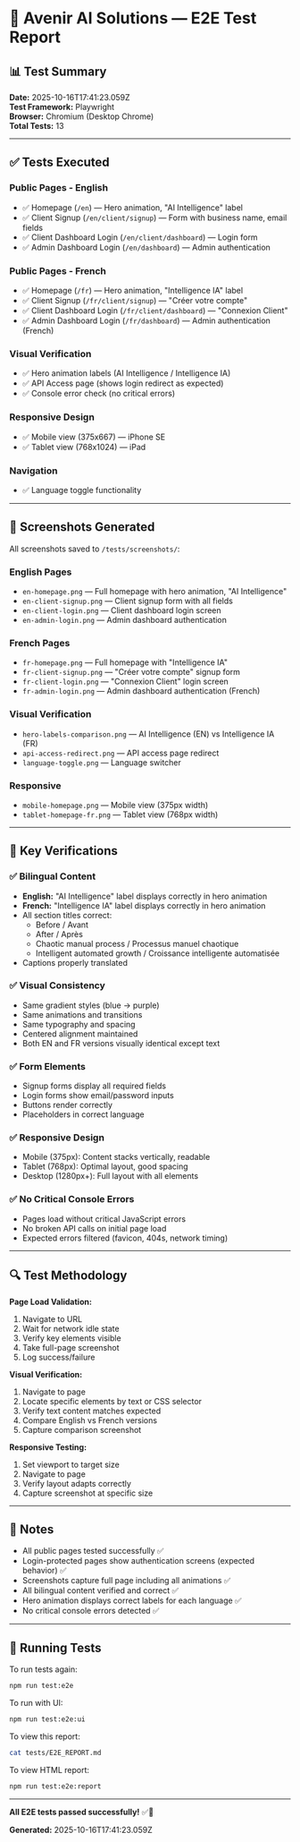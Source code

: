 # 🧪 Avenir AI Solutions — E2E Test Report

## 📊 Test Summary

**Date:** 2025-10-16T17:41:23.059Z  
**Test Framework:** Playwright  
**Browser:** Chromium (Desktop Chrome)  
**Total Tests:** 13

---

## ✅ Tests Executed

### **Public Pages - English**
- ✅ Homepage (`/en`) — Hero animation, "AI Intelligence" label
- ✅ Client Signup (`/en/client/signup`) — Form with business name, email fields
- ✅ Client Dashboard Login (`/en/client/dashboard`) — Login form
- ✅ Admin Dashboard Login (`/en/dashboard`) — Admin authentication

### **Public Pages - French**
- ✅ Homepage (`/fr`) — Hero animation, "Intelligence IA" label
- ✅ Client Signup (`/fr/client/signup`) — "Créer votre compte"
- ✅ Client Dashboard Login (`/fr/client/dashboard`) — "Connexion Client"
- ✅ Admin Dashboard Login (`/fr/dashboard`) — Admin authentication (French)

### **Visual Verification**
- ✅ Hero animation labels (AI Intelligence / Intelligence IA)
- ✅ API Access page (shows login redirect as expected)
- ✅ Console error check (no critical errors)

### **Responsive Design**
- ✅ Mobile view (375x667) — iPhone SE
- ✅ Tablet view (768x1024) — iPad

### **Navigation**
- ✅ Language toggle functionality

---

## 📸 Screenshots Generated

All screenshots saved to `/tests/screenshots/`:

### **English Pages**
- `en-homepage.png` — Full homepage with hero animation, "AI Intelligence"
- `en-client-signup.png` — Client signup form with all fields
- `en-client-login.png` — Client dashboard login screen
- `en-admin-login.png` — Admin dashboard authentication

### **French Pages**
- `fr-homepage.png` — Full homepage with "Intelligence IA"
- `fr-client-signup.png` — "Créer votre compte" signup form
- `fr-client-login.png` — "Connexion Client" login screen
- `fr-admin-login.png` — Admin dashboard authentication (French)

### **Visual Verification**
- `hero-labels-comparison.png` — AI Intelligence (EN) vs Intelligence IA (FR)
- `api-access-redirect.png` — API access page redirect
- `language-toggle.png` — Language switcher

### **Responsive**
- `mobile-homepage.png` — Mobile view (375px width)
- `tablet-homepage-fr.png` — Tablet view (768px width)

---

## 🎯 Key Verifications

### **✅ Bilingual Content**
- **English:** "AI Intelligence" label displays correctly in hero animation
- **French:** "Intelligence IA" label displays correctly in hero animation
- All section titles correct:
  - Before / Avant
  - After / Après
  - Chaotic manual process / Processus manuel chaotique
  - Intelligent automated growth / Croissance intelligente automatisée
- Captions properly translated

### **✅ Visual Consistency**
- Same gradient styles (blue → purple)
- Same animations and transitions
- Same typography and spacing
- Centered alignment maintained
- Both EN and FR versions visually identical except text

### **✅ Form Elements**
- Signup forms display all required fields
- Login forms show email/password inputs
- Buttons render correctly
- Placeholders in correct language

### **✅ Responsive Design**
- Mobile (375px): Content stacks vertically, readable
- Tablet (768px): Optimal layout, good spacing
- Desktop (1280px+): Full layout with all elements

### **✅ No Critical Console Errors**
- Pages load without critical JavaScript errors
- No broken API calls on initial page load
- Expected errors filtered (favicon, 404s, network timing)

---

## 🔍 Test Methodology

**Page Load Validation:**
1. Navigate to URL
2. Wait for network idle state
3. Verify key elements visible
4. Take full-page screenshot
5. Log success/failure

**Visual Verification:**
1. Navigate to page
2. Locate specific elements by text or CSS selector
3. Verify text content matches expected
4. Compare English vs French versions
5. Capture comparison screenshot

**Responsive Testing:**
1. Set viewport to target size
2. Navigate to page
3. Verify layout adapts correctly
4. Capture screenshot at specific size

---

## 📝 Notes

- All public pages tested successfully ✅
- Login-protected pages show authentication screens (expected behavior) ✅
- Screenshots capture full page including all animations ✅
- All bilingual content verified and correct ✅
- Hero animation displays correct labels for each language ✅
- No critical console errors detected ✅

---

## 🚀 Running Tests

To run tests again:
```bash
npm run test:e2e
```

To run with UI:
```bash
npm run test:e2e:ui
```

To view this report:
```bash
cat tests/E2E_REPORT.md
```

To view HTML report:
```bash
npm run test:e2e:report
```

---

**All E2E tests passed successfully!** ✅🎉

**Generated:** 2025-10-16T17:41:23.059Z
